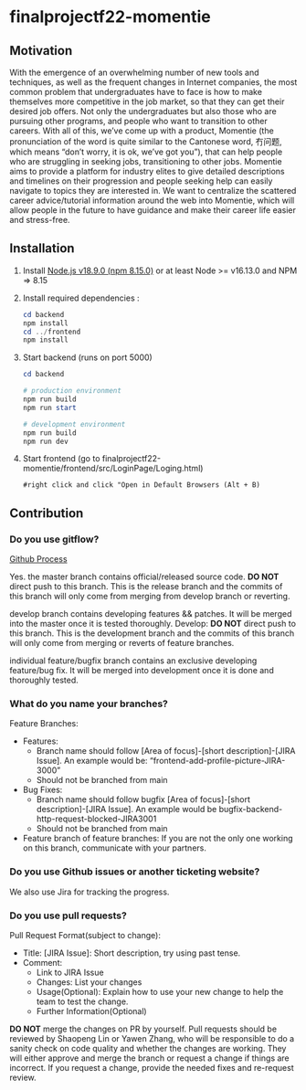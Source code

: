 # finalprojectf22-momentie
## Motivation
With the emergence of an overwhelming number of new tools and techniques, as well as the frequent changes in Internet companies, the most common problem that undergraduates have to face is how to make themselves more competitive in the job market, so that they can get their desired job offers. Not only the undergraduates but also those who are pursuing other programs, and people who want to transition to other careers. With all of this, we’ve come up with a product, Momentie (the pronunciation of the word is quite similar to the Cantonese word, 冇问题, which means “don’t worry, it is ok, we’ve got you”), that can help people who are struggling in seeking jobs, transitioning to other jobs. Momentie aims to provide a platform for industry elites to give detailed descriptions and timelines on their progression and people seeking help can easily navigate to topics they are interested in. We want to centralize the scattered career advice/tutorial information around the web into Momentie, which will allow people in the future to have guidance and make their career life easier and stress-free.


## Installation
1. Install [Node.js v18.9.0 (npm 8.15.0)](https://nodejs.org/en/download/current/) or at least Node >= v16.13.0 and NPM => 8.15 

2. Install required dependencies :
   ```powershell
   cd backend
   npm install
   cd ../frontend
   npm install
   ```

3. Start backend (runs on port 5000)
   ```powershell
   cd backend
   
   # production environment
   npm run build
   npm run start 

   # development environment
   npm run build
   npm run dev
   
   ```
4. Start frontend (go to finalprojectf22-momentie/frontend/src/LoginPage/Loging.html)

   ```
   #right click and click "Open in Default Browsers (Alt + B)
   ```

## Contribution
### Do you use gitflow?
[Github Process](https://docs.google.com/document/d/1wo8c4RdI67wcYsZ6mEC2RVEnHDcnPcPNomcEHfWH7ZQ/edit?usp=sharing)

Yes.
the master branch contains official/released source code. **DO NOT** direct push to this branch. This is the release branch and the commits of this branch will only come from merging from develop branch or reverting.

develop branch contains developing features && patches. It will be merged into the master once it is tested thoroughly. Develop: **DO NOT** direct push to this branch. This is the development branch and the commits of this branch will only come from merging or reverts of feature branches.

individual feature/bugfix branch contains an exclusive developing feature/bug fix. It will be merged into development once it is done and thoroughly tested. 

### What do you name your branches?
Feature Branches:
- Features:
	- Branch name should follow [Area of focus]-[short description]-[JIRA Issue]. An example would be: “frontend-add-profile-picture-JIRA-3000”
	- Should not be branched from main
- Bug Fixes:<br>
	- Branch name should follow bugfix [Area of focus]-[short description]-[JIRA Issue]. An example would be bugfix-backend-http-request-blocked-JIRA3001
	- Should not be branched from main
- Feature branch of feature branches: If you are not the only one working on this branch, communicate with your partners.

### Do you use Github issues or another ticketing website?
We also use Jira for tracking the progress.

### Do you use pull requests?
Pull Request Format(subject to change):
	
- Title: [JIRA Issue]: Short description, try using past tense.
- Comment:
	- Link to JIRA Issue
	- Changes: List your changes
	- Usage(Optional): Explain how to use your new change to help the team to test the change.
	- Further Information(Optional)

**DO NOT** merge the changes on PR by yourself.
Pull requests should be reviewed by Shaopeng Lin or Yawen Zhang, who will be responsible to do a sanity check on code quality and whether the changes are working. They will either approve and merge the branch or request a change if things are incorrect. If you request a change, provide the needed fixes and re-request review.
